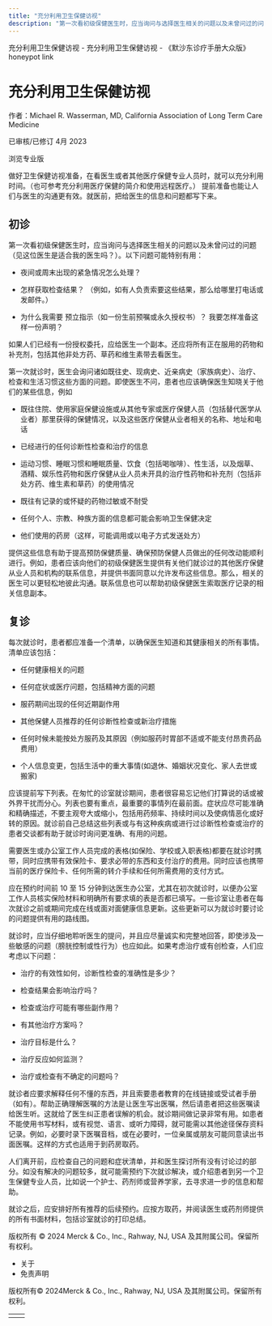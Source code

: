 ```yaml
---
title: "充分利用卫生保健访视"
description: "第一次看初级保健医生时，应当询问与选择医生相关的问题以及未曾问过的问题（见这位医生是适合我的医生吗？）。以下问题可能特别有用："
---
```


﻿充分利用卫生保健访视 \- 充分利用卫生保健访视 \- 《默沙东诊疗手册大众版》 honeypot link

# 充分利用卫生保健访视

作者：Michael R. Wasserman, MD, California Association of Long Term Care Medicine

已审核/已修订 4月 2023

浏览专业版

做好卫生保健访视准备，在看医生或者其他医疗保健专业人员时，就可以充分利用时间。（也可参考充分利用医疗保健的简介和使用远程医疗。） 提前准备也能让人们与医生的沟通更有效。就医前，把给医生的信息和问题都写下来。

## 初诊

第一次看初级保健医生时，应当询问与选择医生相关的问题以及未曾问过的问题（见这位医生是适合我的医生吗？）。以下问题可能特别有用：

- 夜间或周末出现的紧急情况怎么处理？

- 怎样获取检查结果？ （例如，如有人负责索要这些结果，那么给哪里打电话或发邮件。）

- 为什么我需要 预立指示（如一份生前预嘱或永久授权书）？ 我要怎样准备这样一份声明？


如果人们已经有一份授权委托，应给医生一个副本。还应将所有正在服用的药物和补充剂，包括其他非处方药、草药和维生素带去看医生。

第一次就诊时，医生会询问诸如既往史、现病史、近亲病史（家族病史）、治疗、检查和生活习惯这些方面的问题。即使医生不问，患者也应该确保医生知晓关于他们的某些信息，例如

- 既往住院、使用家庭保健设施或从其他专家或医疗保健人员（包括替代医学从业者）那里获得的保健情况，以及这些医疗保健从业者相关的名称、地址和电话

- 已经进行的任何诊断性检查和治疗的信息

- 运动习惯、睡眠习惯和睡眠质量、饮食（包括喝咖啡）、性生活，以及烟草、酒精、娱乐性药物和医疗保健从业人员未开具的治疗性药物和补充剂（包括非处方药、维生素和草药）的使用情况

- 既往有记录的或怀疑的药物过敏或不耐受

- 任何个人、宗教、种族方面的信息都可能会影响卫生保健决定

- 他们使用的药房（这样，可能调用或以电子方式发送处方）


提供这些信息有助于提高预防保健质量、确保预防保健人员做出的任何改动能顺利进行。例如，患者应该向他们的初级保健医生提供有关他们就诊过的其他医疗保健从业人员和机构的联系信息，并提供书面同意以允许发布这些信息。那么，相关的医生可以更轻松地彼此沟通。联系信息也可以帮助初级保健医生索取医疗记录的相关信息副本。

## 复诊

每次就诊时，患者都应准备一个清单，以确保医生知道和其健康相关的所有事情。清单应该包括：

- 任何健康相关的问题

- 任何症状或医疗问题，包括精神方面的问题

- 服药期间出现的任何近期副作用

- 其他保健人员推荐的任何诊断性检查或新治疗措施

- 任何时候未能按处方服药及其原因（例如服药时胃部不适或不能支付昂贵药品费用）

- 个人信息变更，包括生活中的重大事情(如退休、婚姻状况变化、家人去世或搬家)


应该提前写下列表。在匆忙的诊室就诊期间，患者很容易忘记他们打算说的话或被外界干扰而分心。列表也要有重点，最重要的事情列在最前面。症状应尽可能准确和精确描述，不要主观夸大或缩小，包括用药频率、持续时间以及使病情恶化或好转的原因。就诊前自己总结这些列表或与有这种疾病或进行过诊断性检查或治疗的患者交谈都有助于就诊时询问更准确、有用的问题。

需要医生或办公室工作人员完成的表格(如保险、学校或入职表格)都要在就诊时携带，同时应携带有效保险卡、要求必带的东西和支付治疗的费用。同时应该也携带当前的医疗保险卡、任何所需的转介手续和任何所需费用的支付方式。

应在预约时间前 10 至 15 分钟到达医生办公室，尤其在初次就诊时，以便办公室工作人员核实保险材料和明确所有要求填的表是否都已填写。一些诊室让患者在每次就诊之前或期间完成在线或面对面健康信息更新。这些更新可以为就诊时要讨论的问题提供有用的路线图。

就诊时，应当仔细地聆听医生的提问，并且应尽量诚实和完整地回答，即使涉及一些敏感的问题（膀胱控制或性行为）也应如此。如果考虑治疗或有创检查，人们应考虑以下问题：

- 治疗的有效性如何，诊断性检查的准确性是多少？

- 检查结果会影响治疗吗？

- 检查或治疗可能有哪些副作用？

- 有其他治疗方案吗？

- 治疗目标是什么？

- 治疗反应如何监测？

- 治疗或检查有不确定的问题吗？


就诊者应要求解释任何不懂的东西，并且索要患者教育的在线链接或受试者手册（如有）。帮助正确理解医嘱的方法是让医生写出医嘱，然后请患者把这些医嘱读给医生听。这就给了医生纠正患者误解的机会。就诊期间做记录非常有用。如患者不能使用书写材料，或有视觉、语言、或听力障碍，就可能需以其他途径保存资料记录。例如，必要时录下医嘱音档，或在必要时，一位亲属或朋友可能同意读出书面医嘱。这样的方式也适用于到药房取药。

人们离开前，应检查自己的问题和症状清单，并和医生探讨所有没有讨论过的部分。如没有解决的问题较多，就可能需预约下次就诊解决，或介绍患者到另一个卫生保健专业人员，比如说一个护士、药剂师或营养学家，去寻求进一步的信息和帮助。

就诊之后，应安排好所有推荐的后续预约。应按方取药，并阅读医生或药剂师提供的所有书面材料，包括诊室就诊的打印总结。



版权所有 © 2024
Merck & Co., Inc., Rahway, NJ, USA 及其附属公司。保留所有权利。

- 关于
- 免责声明

版权所有© 2024Merck & Co., Inc., Rahway, NJ, USA 及其附属公司。保留所有权利。

|     |     |
| --- | --- |
|  |  |